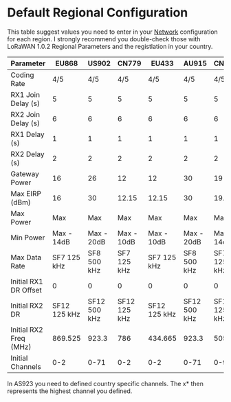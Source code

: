 # Default Regional Configuration
This table suggest values you need to enter in your
[Network](Infrastructure.md) configuration for each region. I strongly recommend you
double-check those with LoRaWAN 1.0.2 Regional Parameters and the registlation in your country.

Parameter              | EU868 | US902 | CN779 | EU433 | AU915 | CN470 | AS923 | KR920 | IN865 | RU864
---------------------- | ----- | ----- | ----- | ----- | ----- | ----- | ----- | ----- | ----- | -----
Coding Rate            | 4/5   | 4/5   | 4/5   | 4/5   | 4/5   | 4/5   | 4/5   | 4/5   | 4/5   | 4/5
RX1 Join Delay (s)     | 5     | 5     | 5     | 5     | 5     | 5     | 5     | 5     | 5     | 5
RX2 Join Delay (s)     | 6     | 6     | 6     | 6     | 6     | 6     | 6     | 6     | 6     | 6
RX1 Delay (s)          | 1     | 1     | 1     | 1     | 1     | 1     | 1     | 1     | 1     | 1
RX2 Delay (s)          | 2     | 2     | 2     | 2     | 2     | 2     | 2     | 2     | 2     | 2
Gateway Power          | 16    | 26    | 12    | 12    | 30    | 19    | 16    | 23    | 30    | 16
Max EIRP (dBm)         | 16    | 30    | 12.15 | 12.15 | 30    | 19.15 | 16    | 14    | 30    | 16
Max Power              | Max   | Max   | Max   | Max   | Max   | Max   | Max   | Max   | Max   | Max
Min Power              | Max - 14dB   | Max - 20dB   | Max - 10dB   | Max - 10dB   | Max - 20dB   | Max - 14dB   | Max - 14dB   | Max - 14dB   | Max - 20dB   | Max - 14dB
Max Data Rate          | SF7 125 kHz  | SF8 500 kHz  | SF7 125 kHz  | SF7 125 kHz  | SF8 500 kHz  | SF7 125 kHz  | SF7 125 kHz  | SF7 125 kHz  | SF7 125 kHz  | SF7 125 kHz
Initial RX1 DR Offset  | 0     | 0     | 0     | 0     | 0     | 0     | 0     | 0     | 0     | 0
Initial RX2 DR         | SF12 125 kHz | SF12 500 kHz | SF12 125 kHz | SF12 125 kHz | SF12 500 kHz | SF12 125 kHz | SF10 125KHz  | SF12 125 kHz | SF10 125 kHz | SF10 125 kHz
Initial RX2 Freq (MHz) | 869.525      | 923.3        | 786          | 434.665      | 923.3        | 505.3        | 923.2        | 921.90       | 866.550      | 869.1
Initial Channels       | 0-2   | 0-71 | 0-2   | 0-2   | 0-71   | 0-95  | 0-x*  | 0-2   | 0-2   | 0-1

In AS923 you need to defined country specific channels. The x* then represents the highest channel you defined.
